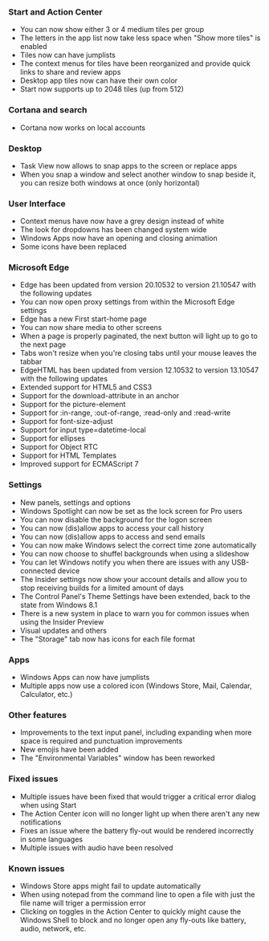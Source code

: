 ### Start and Action Center
- You can now show either 3 or 4 medium tiles per group
- The letters in the app list now take less space when "Show more tiles" is enabled
- Tiles now can have jumplists
- The context menus for tiles have been reorganized and provide quick links to share and review apps
- Desktop app tiles now can have their own color
- Start now supports up to 2048 tiles (up from 512)

### Cortana and search
- Cortana now works on local accounts

### Desktop
- Task View now allows to snap apps to the screen or replace apps
- When you snap a window and select another window to snap beside it, you can resize both windows at once (only horizontal)

### User Interface
- Context menus have now have a grey design instead of white
- The look for dropdowns has been changed system wide
- Windows Apps now have an opening and closing animation
- Some icons have been replaced

### Microsoft Edge
- Edge has been updated from version 20.10532 to version 21.10547 with the following updates
 - You can now open proxy settings from within the Microsoft Edge settings
 - Edge has a new First start-home page
 - You can now share media to other screens
 - When a page is properly paginated, the next button will light up to go to the next page
 - Tabs won't resize when you're closing tabs until your mouse leaves the tabbar
- EdgeHTML has been updated from version 12.10532 to version 13.10547 with the following updates
 - Extended support for HTML5 and CSS3
 - Support for the download-attribute in an anchor
 - Support for the picture-element
 - Support for :in-range, :out-of-range, :read-only and :read-write
 - Support for font-size-adjust
 - Support for input type=datetime-local
 - Support for ellipses
 - Support for Object RTC
 - Support for HTML Templates
 - Improved support for ECMAScript 7

### Settings
- New panels, settings and options
 - Windows Spotlight can now be set as the lock screen for Pro users
 - You can now disable the background for the logon screen
 - You can now (dis)allow apps to access your call history
 - You can now (dis)allow apps to access and send emails
 - You can now make Windows select the correct time zone automatically
 - You can now choose to shuffel backgrounds when using a slideshow
 - You can let Windows notify you when there are issues with any USB-connected device
 - The Insider settings now show your account details and allow you to stop receiving builds for a limited amount of days
 - The Control Panel's Theme Settings have been extended, back to the state from Windows 8.1
 - There is a new system in place to warn you for common issues when using the Insider Preview
- Visual updates and others
 - The "Storage" tab now has icons for each file format

### Apps
- Windows Apps can now have jumplists
- Multiple apps now use a colored icon (Windows Store, Mail, Calendar, Calculator, etc.)

### Other features
- Improvements to the text input panel, including expanding when more space is required and punctuation improvements
- New emojis have been added
- The "Environmental Variables" window has been reworked

### Fixed issues
- Multiple issues have been fixed that would trigger a critical error dialog when using Start
- The Action Center icon will no longer light up when there aren't any new notifications
- Fixes an issue where the battery fly-out would be rendered incorrectly in some languages
- Multiple issues with audio have been resolved

### Known issues
- Windows Store apps might fail to update automatically
- When using notepad from the command line to open a file with just the file name will triger a permission error
- Clicking on toggles in the Action Center to quickly might cause the Windows Shell to block and no longer open any fly-outs like battery, audio, network, etc.
